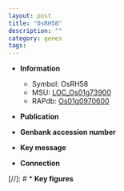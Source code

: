 ```yaml
---
layout: post
title: "OsRH58"
description: ""
category: genes
tags: 
---
```


* **Information**  
    + Symbol: OsRH58  
    + MSU: [LOC_Os01g73900](http://rice.uga.edu/cgi-bin/ORF_infopage.cgi?orf=LOC_Os01g73900)  
    + RAPdb: [Os01g0970600](http://rapdb.dna.affrc.go.jp/viewer/gbrowse_details/irgsp1?name=Os01g0970600)  

* **Publication**  

* **Genbank accession number**  

* **Key message**  

* **Connection**  

[//]: # * **Key figures**  


